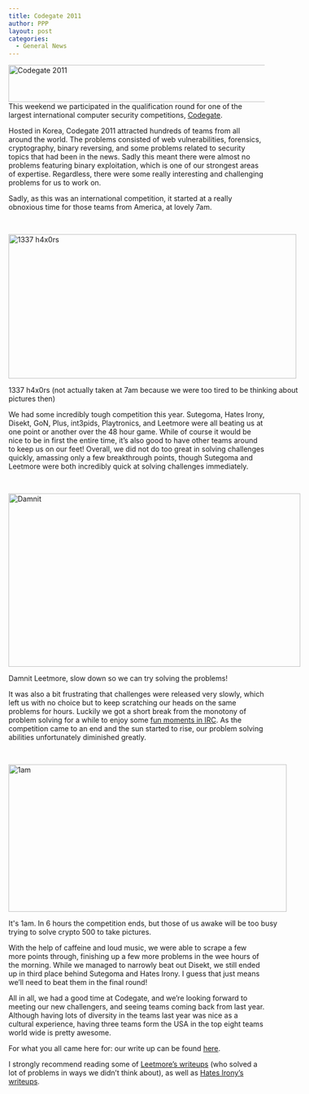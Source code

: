 ```yaml
---
title: Codegate 2011
author: PPP
layout: post
categories:
  - General News
---
```

<p style="text-align: left;">
  <img class="aligncenter size-full wp-image-467" title="Codegate 2011" src="http://ppp.cylab.cmu.edu/wordpress/wp-content/uploads/2011/03/codegate.jpg" alt="Codegate 2011" width="538" height="73" />This weekend we participated in the qualification round for one of the largest international computer security competitions, <a href="http://yut.codegate.org/" target="_blank">Codegate</a>.
</p>

Hosted in Korea, Codegate 2011 attracted hundreds of teams from all around the world. The problems consisted of web vulnerabilities, forensics, cryptography, binary reversing, and some problems related to security topics that had been in the news. Sadly this meant there were almost no problems featuring binary exploitation, which is one of our strongest areas of expertise. Regardless, there were some really interesting and challenging problems for us to work on.

Sadly, as this was an international competition, it started at a really obnoxious time for those teams from America, at lovely 7am.

<p style="text-align: left;">
  &nbsp;
</p>

<div id="attachment_468" style="width: 576px" class="wp-caption aligncenter">
  <img class="size-full wp-image-468   " title="1337 h4x0rs" src="http://ppp.cylab.cmu.edu/wordpress/wp-content/uploads/2011/03/ppp0.jpg" alt="1337 h4x0rs" width="566" height="284" />
  
  <p class="wp-caption-text">
    1337 h4x0rs (not actually taken at 7am because we were too tired to be thinking about pictures then)
  </p>
</div>

<p style="text-align: left;">
  We had some incredibly tough competition this year. Sutegoma, Hates Irony, Disekt, GoN, Plus, int3pids, Playtronics, and Leetmore were all beating us at one point or another over the 48 hour game. While of course it would be nice to be in first the entire time, it&#8217;s also good to have other teams around to keep us on our feet! Overall, we did not do too great in solving challenges quickly, amassing only a few breakthrough points, though Sutegoma and Leetmore were both incredibly quick at solving challenges immediately.
</p>

<p style="text-align: left;">
  &nbsp;
</p>

<div id="attachment_469" style="width: 584px" class="wp-caption aligncenter">
  <img class="size-full wp-image-469  " title="Damnit" src="http://ppp.cylab.cmu.edu/wordpress/wp-content/uploads/2011/03/ppp2.jpg" alt="Damnit" width="574" height="341" />
  
  <p class="wp-caption-text">
    Damnit Leetmore, slow down so we can try solving the problems!
  </p>
</div>

<p style="text-align: left;">
  It was also a bit frustrating that challenges were released very slowly, which left us with no choice but to keep scratching our heads on the same problems for hours. Luckily we got a short break from the monotony of problem solving for a while to enjoy some <a href="http://ppp.cylab.cmu.edu/codegate2011/irc" target="_blank">fun moments in IRC</a>. As the competition came to an end and the sun started to rise, our problem solving abilities unfortunately diminished greatly.
</p>

<p style="text-align: left;">
  &nbsp;
</p>

<div id="attachment_470" style="width: 557px" class="wp-caption aligncenter">
  <img class="size-full wp-image-470   " title="1am" src="http://ppp.cylab.cmu.edu/wordpress/wp-content/uploads/2011/03/ppp1.jpg" alt="1am" width="547" height="290" />
  
  <p class="wp-caption-text">
    It's 1am. In 6 hours the competition ends, but those of us awake will be too busy trying to solve crypto 500 to take pictures.
  </p>
</div>

<p style="text-align: left;">
  With the help of caffeine and loud music, we were able to scrape a few more points through, finishing up a few more problems in the wee hours of the morning. While we managed to narrowly beat out Disekt, we still ended up in third place behind Sutegoma and Hates Irony. I guess that just means we&#8217;ll need to beat them in the final round!
</p>

<p style="text-align: left;">
  All in all, we had a good time at Codegate, and we&#8217;re looking forward to meeting our new challengers, and seeing teams coming back from last year. Although having lots of diversity in the teams last year was nice as a cultural experience, having three teams form the USA in the top eight teams world wide is pretty awesome.
</p>

<p style="text-align: left;">
  For what you all came here for: our write up can be found <a href="http://ppp.cylab.cmu.edu/wordpress/wp-content/uploads/2011/03/Codegate2011PQ-Writeup-PPP.pdf" target="_blank">here</a>.
</p>

<p style="text-align: left;">
  I strongly recommend reading some of <a href="http://leetmore.ctf.su/" target="_blank">Leetmore&#8217;s writeups</a> (who solved a lot of problems in ways we didn&#8217;t think about), as well as <a href="https://hatesirony.com/codegate2011/" target="_blank">Hates Irony&#8217;s writeups</a>.
</p>

<p style="text-align: left;">
  &nbsp;
</p>